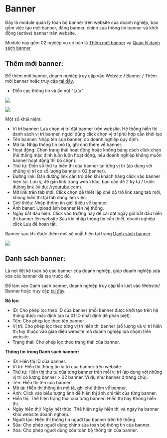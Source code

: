 # Banner

Đây là module quản lý toàn bộ banner trên website của doanh nghiệp, bao gồm việc tạo mới banner, đăng banner, chỉnh sửa thông tin banner và khởi động (active) banner trên website.

Module này gồm 02 nghiệp vụ cơ bản là [Thêm mới banner](https://new.nhanh.vn/website/banner/index?tab=add) và [Quản lý danh sách banner](https://new.nhanh.vn/website/banner/index)

## Thêm mới banner:

Để thêm mới banner, doanh nghiệp truy cập vào Website / Banner / Thêm mới banner hoặc truy cập [tại đây](https://new.nhanh.vn/website/banner/index?tab=add).
- Điền các thông tin và ấn nút "Lưu"

![](https://raw.githubusercontent.com/nhanhapi/manual/master/docs/website/img/them-moi-banner.PNG)

![](https://raw.githubusercontent.com/nhanhapi/manual/master/docs/website/img/them-moi-banner1.PNG)

Một số khái niệm:

- Vị trí banner: Lựa chọn vị trí đặt banner trên website. Hệ thống hiển thị danh sách vị trí banner, người dùng click chọn vị trí phù hợp cần khởi tạo
- Tên banner: Nhập tên của banner, do doanh nghiệp quy định.
- Mô tả: Nhập thông tin mô tả, ghi chú thêm về banner.
- Hoạt động: Chọn trạng thái hoạt động hoặc không bằng cách click chọn  (hệ thống mặc định luôn luôn hoạt động, nếu doanh nghiệp không muốn banner hoạt động thì bỏ chọn).
- Thứ tự: Điền số thứ tự hiển thị của banner tại từng vị trí (áp dụng với những vị trí có số lượng banner > 02 banner).
- Đường link: Dán đường link cần trỏ đến khi khách hàng click vào banner hiện tại. Lưu ý, để gắn link trang web khác, bạn cần để 2 ký tự / trước đường link (ví dụ: //youtube.com).
- Mở link trên tab mới: Click chọn   để thiết lập chế độ trỏ link sang tab mới, không hiển thị tại tab đang làm việc.
- Giới thiệu: Nhập thông tin giới thiệu về banner.
- Ảnh baner: Upload ảnh banner lên hệ thống.
- Ngày bắt đầu hiện: Click vào trường này để cài đặt ngày giờ bắt đầu hiển thị banner lên website
Sau khi nhập thông tin cần thiết, doanh nghiệp click Lưu để hoàn tất.

Banner sau khi được thêm mới sẽ xuất hiện tại trang [Danh sách banner](https://new.nhanh.vn/website/banner/index).

![](https://raw.githubusercontent.com/nhanhapi/manual/master/docs/website/img/danh-sach-banner.PNG)

## Danh sách banner: 

Là nơi liệt kê toàn bộ các banner của doanh nghiệp, giúp doanh nghiệp sửa xóa các banner đã tạo trước đó.

Để làm vào Danh sách banner, doanh nghiệp truy cập lần lượt vào Website/ Banner hoặc truy cập [tại đây](https://new.nhanh.vn/website/banner/index).

**Bộ lọc:**

- ID: Cho phép lọc theo ID của banner (mỗi banner được khởi tạo trên hệ thống được mặc định tạo ra 01 ID nhất định để phân biệt).
- Tên: Cho phép lọc theo tên banner.
- Vị trí: Cho phép lọc theo từng vị trí hiển thị banner (số lượng và vị trí hiển thị tùy thuộc vào giao diện website mà doanh nghiệp lựa chọn) trên website.
- Trạng thái: Cho phép lọc theo trạng thái của banner.

**Thông tin trong Danh sách banner:**

- ID: Hiển thị ID của banner.
- Vị trí: Hiển thị thông tin vị trí của banner trên website.
- Thứ tự: Hiển thị thứ tự của từng banner trên mỗi vị trí (áp dụng với những vị trí có lượng banner > 02 banner. Ví dụ như banner ở trang chủ).
- Tên: Hiển thị tên của banner.
- Mô tả: Hiển thị thông tin mô tả, ghi chú thêm về banner.
- Ảnh: Click vào biểu tượng ảnh để hiển thị ảnh chi tiết của từng banner.
- Hiển thị: Thể hiện trạng thái của từng banner: Hiển thị hay Không hiển thị.
- Ngày hiển thị/ Ngày hết thúc: Thể hiện ngày hiển thị và ngày hạ banner khỏi website doanh nghiệp.
- Người tạo: Hiển thị thông tin người tạo banner trên hệ thống.
- Sửa: Cho phép người dùng chỉnh sửa toàn bộ thông tin của banner.
- Xóa: Cho phép người dùng xóa toàn bộ thông tin của banner.


